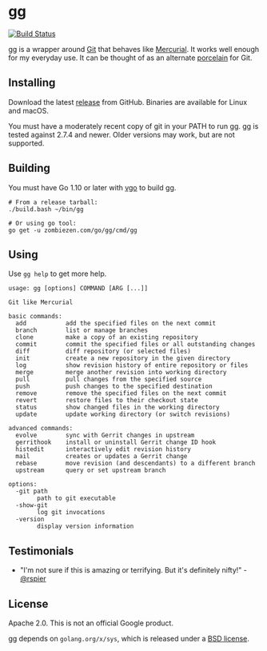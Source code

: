 # gg

[![Build Status](https://travis-ci.org/zombiezen/gg.svg?branch=master)][travis]

gg is a wrapper around [Git][] that behaves like [Mercurial][]. It works well enough for
my everyday use. It can be thought of as an alternate [porcelain][] for Git.

[Git]: https://git-scm.com/
[Mercurial]: https://www.mercurial-scm.org/
[travis]: https://travis-ci.org/zombiezen/gg
[porcelain]: https://git-scm.com/book/en/v2/Git-Internals-Plumbing-and-Porcelain

## Installing

Download the latest [release][releases] from GitHub.  Binaries are available for
Linux and macOS.

You must have a moderately recent copy of git in your PATH to run gg. gg is
tested against 2.7.4 and newer. Older versions may work, but are not supported.

[releases]: https://github.com/zombiezen/gg/releases

## Building

You must have Go 1.10 or later with [vgo][] to build gg.

```
# From a release tarball:
./build.bash ~/bin/gg

# Or using go tool:
go get -u zombiezen.com/go/gg/cmd/gg
```

[vgo]: https://godoc.org/golang.org/x/vgo

## Using

Use `gg help` to get more help.

```
usage: gg [options] COMMAND [ARG [...]]

Git like Mercurial

basic commands:
  add           add the specified files on the next commit
  branch        list or manage branches
  clone         make a copy of an existing repository
  commit        commit the specified files or all outstanding changes
  diff          diff repository (or selected files)
  init          create a new repository in the given directory
  log           show revision history of entire repository or files
  merge         merge another revision into working directory
  pull          pull changes from the specified source
  push          push changes to the specified destination
  remove        remove the specified files on the next commit
  revert        restore files to their checkout state
  status        show changed files in the working directory
  update        update working directory (or switch revisions)

advanced commands:
  evolve        sync with Gerrit changes in upstream
  gerrithook    install or uninstall Gerrit change ID hook
  histedit      interactively edit revision history
  mail          creates or updates a Gerrit change
  rebase        move revision (and descendants) to a different branch
  upstream      query or set upstream branch

options:
  -git path
    	path to git executable
  -show-git
    	log git invocations
  -version
    	display version information
```

## Testimonials

-   "I'm not sure if this is amazing or terrifying.  But it's definitely nifty!" -[@rspier][]

[@rspier]: https://github.com/rspier

## License

Apache 2.0. This is not an official Google product.

gg depends on `golang.org/x/sys`, which is released under a
[BSD license](https://go.googlesource.com/sys/+/master/LICENSE).
